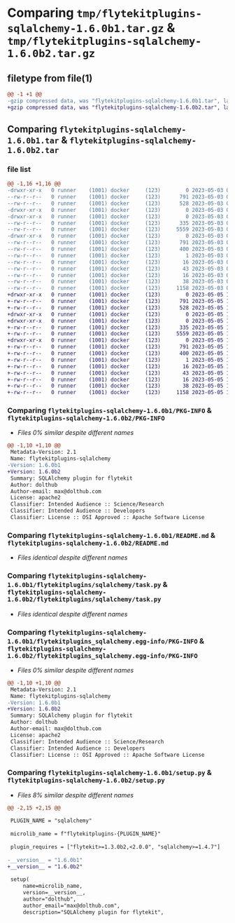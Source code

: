 # Comparing `tmp/flytekitplugins-sqlalchemy-1.6.0b1.tar.gz` & `tmp/flytekitplugins-sqlalchemy-1.6.0b2.tar.gz`

## filetype from file(1)

```diff
@@ -1 +1 @@
-gzip compressed data, was "flytekitplugins-sqlalchemy-1.6.0b1.tar", last modified: Wed May  3 04:48:13 2023, max compression
+gzip compressed data, was "flytekitplugins-sqlalchemy-1.6.0b2.tar", last modified: Fri May  5 17:49:50 2023, max compression
```

## Comparing `flytekitplugins-sqlalchemy-1.6.0b1.tar` & `flytekitplugins-sqlalchemy-1.6.0b2.tar`

### file list

```diff
@@ -1,16 +1,16 @@
-drwxr-xr-x   0 runner    (1001) docker     (123)        0 2023-05-03 04:48:13.336323 flytekitplugins-sqlalchemy-1.6.0b1/
--rw-r--r--   0 runner    (1001) docker     (123)      791 2023-05-03 04:48:13.336323 flytekitplugins-sqlalchemy-1.6.0b1/PKG-INFO
--rw-r--r--   0 runner    (1001) docker     (123)      528 2023-05-03 04:47:44.000000 flytekitplugins-sqlalchemy-1.6.0b1/README.md
-drwxr-xr-x   0 runner    (1001) docker     (123)        0 2023-05-03 04:48:13.332323 flytekitplugins-sqlalchemy-1.6.0b1/flytekitplugins/
-drwxr-xr-x   0 runner    (1001) docker     (123)        0 2023-05-03 04:48:13.332323 flytekitplugins-sqlalchemy-1.6.0b1/flytekitplugins/sqlalchemy/
--rw-r--r--   0 runner    (1001) docker     (123)      335 2023-05-03 04:47:44.000000 flytekitplugins-sqlalchemy-1.6.0b1/flytekitplugins/sqlalchemy/__init__.py
--rw-r--r--   0 runner    (1001) docker     (123)     5559 2023-05-03 04:47:44.000000 flytekitplugins-sqlalchemy-1.6.0b1/flytekitplugins/sqlalchemy/task.py
-drwxr-xr-x   0 runner    (1001) docker     (123)        0 2023-05-03 04:48:13.332323 flytekitplugins-sqlalchemy-1.6.0b1/flytekitplugins_sqlalchemy.egg-info/
--rw-r--r--   0 runner    (1001) docker     (123)      791 2023-05-03 04:48:13.000000 flytekitplugins-sqlalchemy-1.6.0b1/flytekitplugins_sqlalchemy.egg-info/PKG-INFO
--rw-r--r--   0 runner    (1001) docker     (123)      400 2023-05-03 04:48:13.000000 flytekitplugins-sqlalchemy-1.6.0b1/flytekitplugins_sqlalchemy.egg-info/SOURCES.txt
--rw-r--r--   0 runner    (1001) docker     (123)        1 2023-05-03 04:48:13.000000 flytekitplugins-sqlalchemy-1.6.0b1/flytekitplugins_sqlalchemy.egg-info/dependency_links.txt
--rw-r--r--   0 runner    (1001) docker     (123)       16 2023-05-03 04:48:13.000000 flytekitplugins-sqlalchemy-1.6.0b1/flytekitplugins_sqlalchemy.egg-info/namespace_packages.txt
--rw-r--r--   0 runner    (1001) docker     (123)       43 2023-05-03 04:48:13.000000 flytekitplugins-sqlalchemy-1.6.0b1/flytekitplugins_sqlalchemy.egg-info/requires.txt
--rw-r--r--   0 runner    (1001) docker     (123)       16 2023-05-03 04:48:13.000000 flytekitplugins-sqlalchemy-1.6.0b1/flytekitplugins_sqlalchemy.egg-info/top_level.txt
--rw-r--r--   0 runner    (1001) docker     (123)       38 2023-05-03 04:48:13.336323 flytekitplugins-sqlalchemy-1.6.0b1/setup.cfg
--rw-r--r--   0 runner    (1001) docker     (123)     1158 2023-05-03 04:48:03.000000 flytekitplugins-sqlalchemy-1.6.0b1/setup.py
+drwxr-xr-x   0 runner    (1001) docker     (123)        0 2023-05-05 17:49:50.526223 flytekitplugins-sqlalchemy-1.6.0b2/
+-rw-r--r--   0 runner    (1001) docker     (123)      791 2023-05-05 17:49:50.526223 flytekitplugins-sqlalchemy-1.6.0b2/PKG-INFO
+-rw-r--r--   0 runner    (1001) docker     (123)      528 2023-05-05 17:49:25.000000 flytekitplugins-sqlalchemy-1.6.0b2/README.md
+drwxr-xr-x   0 runner    (1001) docker     (123)        0 2023-05-05 17:49:50.526223 flytekitplugins-sqlalchemy-1.6.0b2/flytekitplugins/
+drwxr-xr-x   0 runner    (1001) docker     (123)        0 2023-05-05 17:49:50.526223 flytekitplugins-sqlalchemy-1.6.0b2/flytekitplugins/sqlalchemy/
+-rw-r--r--   0 runner    (1001) docker     (123)      335 2023-05-05 17:49:25.000000 flytekitplugins-sqlalchemy-1.6.0b2/flytekitplugins/sqlalchemy/__init__.py
+-rw-r--r--   0 runner    (1001) docker     (123)     5559 2023-05-05 17:49:25.000000 flytekitplugins-sqlalchemy-1.6.0b2/flytekitplugins/sqlalchemy/task.py
+drwxr-xr-x   0 runner    (1001) docker     (123)        0 2023-05-05 17:49:50.526223 flytekitplugins-sqlalchemy-1.6.0b2/flytekitplugins_sqlalchemy.egg-info/
+-rw-r--r--   0 runner    (1001) docker     (123)      791 2023-05-05 17:49:50.000000 flytekitplugins-sqlalchemy-1.6.0b2/flytekitplugins_sqlalchemy.egg-info/PKG-INFO
+-rw-r--r--   0 runner    (1001) docker     (123)      400 2023-05-05 17:49:50.000000 flytekitplugins-sqlalchemy-1.6.0b2/flytekitplugins_sqlalchemy.egg-info/SOURCES.txt
+-rw-r--r--   0 runner    (1001) docker     (123)        1 2023-05-05 17:49:50.000000 flytekitplugins-sqlalchemy-1.6.0b2/flytekitplugins_sqlalchemy.egg-info/dependency_links.txt
+-rw-r--r--   0 runner    (1001) docker     (123)       16 2023-05-05 17:49:50.000000 flytekitplugins-sqlalchemy-1.6.0b2/flytekitplugins_sqlalchemy.egg-info/namespace_packages.txt
+-rw-r--r--   0 runner    (1001) docker     (123)       43 2023-05-05 17:49:50.000000 flytekitplugins-sqlalchemy-1.6.0b2/flytekitplugins_sqlalchemy.egg-info/requires.txt
+-rw-r--r--   0 runner    (1001) docker     (123)       16 2023-05-05 17:49:50.000000 flytekitplugins-sqlalchemy-1.6.0b2/flytekitplugins_sqlalchemy.egg-info/top_level.txt
+-rw-r--r--   0 runner    (1001) docker     (123)       38 2023-05-05 17:49:50.530223 flytekitplugins-sqlalchemy-1.6.0b2/setup.cfg
+-rw-r--r--   0 runner    (1001) docker     (123)     1158 2023-05-05 17:49:40.000000 flytekitplugins-sqlalchemy-1.6.0b2/setup.py
```

### Comparing `flytekitplugins-sqlalchemy-1.6.0b1/PKG-INFO` & `flytekitplugins-sqlalchemy-1.6.0b2/PKG-INFO`

 * *Files 0% similar despite different names*

```diff
@@ -1,10 +1,10 @@
 Metadata-Version: 2.1
 Name: flytekitplugins-sqlalchemy
-Version: 1.6.0b1
+Version: 1.6.0b2
 Summary: SQLAlchemy plugin for flytekit
 Author: dolthub
 Author-email: max@dolthub.com
 License: apache2
 Classifier: Intended Audience :: Science/Research
 Classifier: Intended Audience :: Developers
 Classifier: License :: OSI Approved :: Apache Software License
```

### Comparing `flytekitplugins-sqlalchemy-1.6.0b1/README.md` & `flytekitplugins-sqlalchemy-1.6.0b2/README.md`

 * *Files identical despite different names*

### Comparing `flytekitplugins-sqlalchemy-1.6.0b1/flytekitplugins/sqlalchemy/task.py` & `flytekitplugins-sqlalchemy-1.6.0b2/flytekitplugins/sqlalchemy/task.py`

 * *Files identical despite different names*

### Comparing `flytekitplugins-sqlalchemy-1.6.0b1/flytekitplugins_sqlalchemy.egg-info/PKG-INFO` & `flytekitplugins-sqlalchemy-1.6.0b2/flytekitplugins_sqlalchemy.egg-info/PKG-INFO`

 * *Files 0% similar despite different names*

```diff
@@ -1,10 +1,10 @@
 Metadata-Version: 2.1
 Name: flytekitplugins-sqlalchemy
-Version: 1.6.0b1
+Version: 1.6.0b2
 Summary: SQLAlchemy plugin for flytekit
 Author: dolthub
 Author-email: max@dolthub.com
 License: apache2
 Classifier: Intended Audience :: Science/Research
 Classifier: Intended Audience :: Developers
 Classifier: License :: OSI Approved :: Apache Software License
```

### Comparing `flytekitplugins-sqlalchemy-1.6.0b1/setup.py` & `flytekitplugins-sqlalchemy-1.6.0b2/setup.py`

 * *Files 8% similar despite different names*

```diff
@@ -2,15 +2,15 @@
 
 PLUGIN_NAME = "sqlalchemy"
 
 microlib_name = f"flytekitplugins-{PLUGIN_NAME}"
 
 plugin_requires = ["flytekit>=1.3.0b2,<2.0.0", "sqlalchemy>=1.4.7"]
 
-__version__ = "1.6.0b1"
+__version__ = "1.6.0b2"
 
 setup(
     name=microlib_name,
     version=__version__,
     author="dolthub",
     author_email="max@dolthub.com",
     description="SQLAlchemy plugin for flytekit",
```

